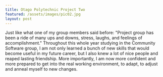 ```yaml
---
title: Otago Polytechnic Project Two
featured: /assets/images/pic02.jpg
layout: post
---
```


<p>Just like what one of my group members said before: "Project group has been a ride of many ups and downs, stress, laughs, and feelings of accomplishment." Throughout this whole year studying in the Community Software group, I am not only learned a bunch of new skills that would become useful in my future career, but I also knew a lot of nice people and reaped lasting friendship. More importantly, I am now more confident and more prepared to get into the real working environment, to adapt, to adjust and anneal myself to new changes.</p>
